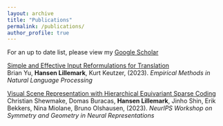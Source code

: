 ```yaml
---
layout: archive
title: "Publications"
permalink: /publications/
author_profile: true
---
```


For an up to date list, please view my [Google Scholar](https://scholar.google.com/citations?user=X_mcf_EAAAAJ&hl=en&authuser=1)

[Simple and Effective Input Reformulations for Translation](http://arxiv.org/abs/2311.06696) \
Brian Yu, **Hansen Lillemark**, Kurt Keutzer, (2023). *Empirical Methods in Natural Language Processing*



[Visual Scene Representation with Hierarchical Equivariant Sparse Coding](https://openreview.net/pdf?id=TF2RcrcTP2) \
Christian Shewmake, Domas Buracas, **Hansen Lillemark**, Jinho Shin, Erik Bekkers, Nina Miolane, Bruno Olshausen, (2023). *NeurIPS Workshop on Symmetry and Geometry in Neural Representations*



<!-- {% if author.googlescholar %}
  You can also find my articles on <u><a href="{{author.googlescholar}}">my Google Scholar profile</a>.</u>
{% endif %}

{% include base_path %}

{% for post in site.publications reversed %}
  {% include archive-single.html %}
{% endfor %} -->
